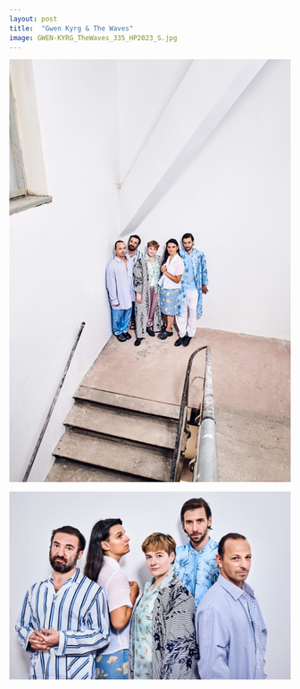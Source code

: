 ```yaml
---
layout: post
title:  "Gwen Kyrg & The Waves"
image: GWEN-KYRG_TheWaves_335_HP2023_S.jpg
---
```


![Fünf Personen stehen in einer Ecke](./assets/img/photos/series/thewaves/GWEN-KYRG_TheWaves_113_HP2023_S.jpg)

![Eine Musikgruppe in Bühnen Outfits](./assets/img/photos/series/thewaves/GWEN-KYRG_TheWaves_152_HP2023.jpg)